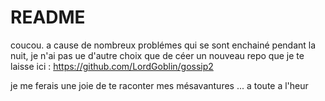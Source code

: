 # README

coucou.
a cause de nombreux problémes qui se sont enchainé pendant la nuit, je n'ai pas ue d'autre choix que de céer un nouveau repo que je te laisse ici : https://github.com/LordGoblin/gossip2

je me ferais une joie de te raconter mes mésavantures ... a toute a l'heur
